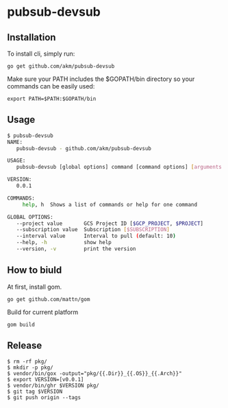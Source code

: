 # pubsub-devsub

## Installation

To install cli, simply run:
```
go get github.com/akm/pubsub-devsub
```

Make sure your PATH includes the $GOPATH/bin directory so your commands can be easily used:

```
export PATH=$PATH:$GOPATH/bin
```

## Usage

```bash
$ pubsub-devsub
NAME:
   pubsub-devsub - github.com/akm/pubsub-devsub

USAGE:
   pubsub-devsub [global options] command [command options] [arguments...]

VERSION:
   0.0.1

COMMANDS:
     help, h  Shows a list of commands or help for one command

GLOBAL OPTIONS:
   --project value       GCS Project ID [$GCP_PROJECT, $PROJECT]
   --subscription value  Subscription [$SUBSCRIPTION]
   --interval value      Interval to pull (default: 10)
   --help, -h            show help
   --version, -v         print the version
```

## How to biuld

At first, install gom.
```
go get github.com/mattn/gom
```

Build for current platform

```
gom build
```

## Release

```
$ rm -rf pkg/
$ mkdir -p pkg/
$ vendor/bin/gox -output="pkg/{{.Dir}}_{{.OS}}_{{.Arch}}"
$ export VERSION=[v0.0.1]
$ vendor/bin/ghr $VERSION pkg/
$ git tag $VERSION
$ git push origin --tags
```
